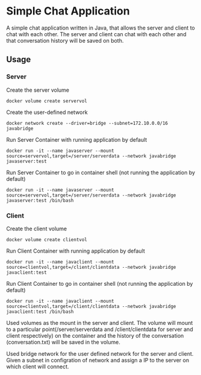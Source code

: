 # Simple Chat Application

A simple chat application written in Java, that allows the server and client to chat with each other. The server and client can chat with each other and that conversation history will be saved on both.

## Usage

### Server

Create the server volume

```
docker volume create servervol
```

Create the user-defined network

```
docker network create --driver=bridge --subnet=172.10.0.0/16 javabridge
```

Run Server Container with running application by default

```
docker run -it --name javaserver --mount source=servervol,target=/server/serverdata --network javabridge javaserver:test
```

Run Server Container to go in container shell (not running the application by default)

```
docker run -it --name javaserver --mount source=servervol,target=/server/serverdata --network javabridge javaserver:test /bin/bash
```

### Client

Create the client volume

```
docker volume create clientvol
```

Run Client Container with running application by default

```
docker run -it --name javaclient --mount source=clientvol,target=/client/clientdata --network javabridge javaclient:test
```

Run Client Container to go in container shell (not running the application by default)

```
docker run -it --name javaclient --mount source=clientvol,target=/client/clientdata --network javabridge javaclient:test /bin/bash
```

Used volumes as the mount in the server and client. The volume will mount to a particular point(/server/serverdata and /client/clientdata for server and client respectively) on the container and the history of the conversation (conversation.txt) will be saved in the volume.

Used bridge network for the user defined network for the server and client. Given a subnet in configration of network and assign a IP to the server on which client will connect.
